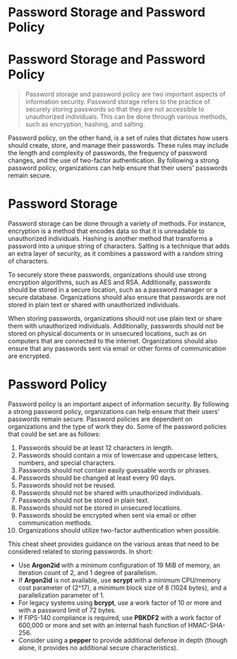# Password Storage and Password Policy

[](https://rkive.gitbook.io/~gitbook/image?url=https%3A%2F%2F3577347090-files.gitbook.io%2F%7E%2Ffiles%2Fv0%2Fb%2Fgitbook-x-prod.appspot.com%2Fo%2Fspaces%252FWrIcinZ87qSasUAtuqcU%252Fuploads%252FCE5VKUT100iQ1MJpybRe%252Fimage.png%3Falt%3Dmedia%26token%3Dabc2b80a-ba94-411f-afa5-8c3617ea3649&width=768&dpr=4&quality=100&sign=4c0086a&sv=2)

# **Password Storage and Password Policy**

> Password storage and password policy are two important aspects of information security. Password storage refers to the practice of securely storing passwords so that they are not accessible to unauthorized individuals. This can be done through various methods, such as encryption, hashing, and salting.
> 

Password policy, on the other hand, is a set of rules that dictates how users should create, store, and manage their passwords. These rules may include the length and complexity of passwords, the frequency of password changes, and the use of two-factor authentication. By following a strong password policy, organizations can help ensure that their users' passwords remain secure.

# **Password Storage**

Password storage can be done through a variety of methods. For instance, encryption is a method that encodes data so that it is unreadable to unauthorized individuals. Hashing is another method that transforms a password into a unique string of characters. Salting is a technique that adds an extra layer of security, as it combines a password with a random string of characters.

To securely store these passwords, organizations should use strong encryption algorithms, such as AES and RSA. Additionally, passwords should be stored in a secure location, such as a password manager or a secure database. Organizations should also ensure that passwords are not stored in plain text or shared with unauthorized individuals.

When storing passwords, organizations should not use plain text or share them with unauthorized individuals. Additionally, passwords should not be stored on physical documents or in unsecured locations, such as on computers that are connected to the internet. Organizations should also ensure that any passwords sent via email or other forms of communication are encrypted.

# **Password Policy**

Password policy is an important aspect of information security. By following a strong password policy, organizations can help ensure that their users' passwords remain secure. Password policies are dependent on organizations and the type of work they do. Some of the password policies that could be set are as follows:

1. Passwords should be at least 12 characters in length.
2. Passwords should contain a mix of lowercase and uppercase letters, numbers, and special characters.
3. Passwords should not contain easily guessable words or phrases.
4. Passwords should be changed at least every 90 days.
5. Passwords should not be reused.
6. Passwords should not be shared with unauthorized individuals.
7. Passwords should not be stored in plain text.
8. Passwords should not be stored in unsecured locations.
9. Passwords should be encrypted when sent via email or other communication methods.
10. Organizations should utilize two-factor authentication when possible.

This cheat sheet provides guidance on the various areas that need to be considered related to storing passwords. In short:

- Use **Argon2id** with a minimum configuration of 19 MiB of memory, an iteration count of 2, and 1 degree of parallelism.
- If **Argon2id** is not available, use **scrypt** with a minimum CPU/memory cost parameter of (2^17), a minimum block size of 8 (1024 bytes), and a parallelization parameter of 1.
- For legacy systems using **bcrypt**, use a work factor of 10 or more and with a password limit of 72 bytes.
- If FIPS-140 compliance is required, use **PBKDF2** with a work factor of 600,000 or more and set with an internal hash function of HMAC-SHA-256.
- Consider using a **pepper** to provide additional defense in depth (though alone, it provides no additional secure characteristics).